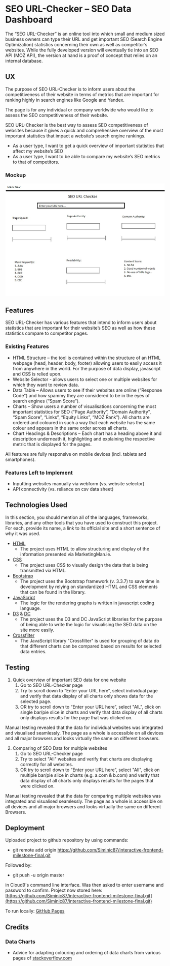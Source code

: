 # SEO URL-Checker – SEO Data Dashboard
The “SEO URL-Checker” is an online tool into which small and medium sized business owners can type their URL and get important SEO (Search Engine Optimization) statistics concerning their own as well as competitor’s websites. While the fully developed version will eventually tie into an SEO API (MOZ API), the version at hand is a proof of concept that relies on an internal database. 

## UX
The purpose of SEO URL-Checker is to inform users about the competitiveness of their website in terms of metrics that are important for ranking highly in search engines like Google and Yandex. 

The page is for any individual or company worldwide who would like to assess the SEO competitiveness of their website. 

SEO URL-Checker is the best way to assess SEO competitiveness of websites because it gives a quick and comprehensive overview of the most important statistics that impact a website’s search engine rankings. 
- As a user type, I want to get a quick overview of important statistics that affect my website’s SEO
- As a user type, I want to be able to compare my website’s SEO metrics to that of competitors.

### Mockup
![SEO URL-Checker Mockup](static/img/SEO-URL-Checker-Mockup.jpg)

## Features
SEO URL-Checker has various features that intend to inform users about statistics that are important for their website’s SEO as well as how these statistics compare to competitor pages. 

### Existing Features
- HTML Structure – the tool is contained within the structure of an HTML webpage (head, header, body, footer) allowing users to easily access it from anywhere in the world. For the purpose of data display, javascript and CSS is relied upon. 
- Website Selector - allows users to select one or multiple websites for which they want to review data. 
- Data Table – Allows users to see if their websites are online (“Response Code”) and how spammy they are considered to be in the eyes of search engines (“Spam Score”).
- Charts – Show users a number of visualisations concerning the most important statistics for SEO (“Page Authority”, “Domain Authority”, “Spam Score”, “Links”, “Equity Links”, “MOZ Rank”). All charts are ordered and coloured in such a way that each website has the same colour and appears in the same order across all charts.
- Chart Headings & Descriptions – Each chart has a heading above it and description underneath it, highlighting and explaining the respective metric that is displayed for the pages.

All features are fully responsive on mobile devices (incl. tablets and smartphones). 

### Features Left to Implement
- Inputting websites manually via webform (vs. website selector)
- API connectivity (vs. reliance on csv data sheet)

## Technologies Used
In this section, you should mention all of the languages, frameworks, libraries, and any other tools that you have used to construct this project. For each, provide its name, a link to its official site and a short sentence of why it was used.

- [HTML](https://developer.mozilla.org/en-US/docs/Web/HTML)
    - The project uses HTML to allow structuring and display of the information presented via MarketingMan.ie.
- [CSS](https://developer.mozilla.org/en-US/docs/Web/CSS)
    - The project uses CSS to visually design the data that is being transmitted via HTML.
- [Bootstrap](https://getbootstrap.com/docs/3.3/)
    - The project uses the Bootstrap framework (v. 3.3.7) to save time in development by relying on standardized HTML and CSS elements that can be found in the library.
- [JavaScript](https://developer.mozilla.org/en-US/docs/Web/JavaScript)
    - The logic for the rendering graphs is written in javascript coding language.
- [D3](https://d3js.org/) & [DC](https://dc-js.github.io/dc.js/)
    - The project uses the D3 and DC JavaScript libraries for the purpose of being able to write the logic for visualising the SEO data on the site more easily.
- [Crossfilter](https://github.com/crossfilter/crossfilter)
    - The JavaScript library "Crossfilter" is used for grouping of data do that different charts can be compared based on results for selected data entries.

## Testing

1.	Quick overview of important SEO data for one website
    1.	Go to SEO URL-Checker page
    2.	Try to scroll down to “Enter your URL here”, select individual page and verify that data display of all charts only shows data for the selected page.
    3.	OR try to scroll down to “Enter your URL here”, select "AlL", click on single bar/pie slice in charts and verify that data display of all charts only displays results for the page that was clicked on.

Manual testing revealed that the data for individual websites was integrated and visualised seamlessly. The page as a whole is accessible on all devices and all major browsers and looks virtually the same on different browsers. 

2.	Comparing of SEO Data for multiple websites
    1. Go to SEO URL-Checker page
    2. Try to select "All" websites and verify that charts are displaying correctly for all websites.
    3. OR try to scroll down to “Enter your URL here”, select "All", click on multiple bar/pie slice in charts (e.g. a.com & b.com) and verify that data display of all charts only displays results for the pages that were clicked on.

Manual testing revealed that the data for comparing multiple websites was integrated and visualised seamlessly. The page as a whole is accessible on all devices and all major browsers and looks virtually the same on different Browsers. 

## Deployment
Uploaded project to github repository by using commands:

- git remote add origin https://github.com/Siminic87/interactive-frontend-milestone-final.git

Followed by:

- git push -u origin master

in Cloud9's command line interface. Was then asked to enter username and password to confirm. Project now stored here: [https://github.com/Siminic87/interactive-frontend-milestone-final.git](https://github.com/Siminic87/interactive-frontend-milestone-final.git)

To run locally: [GitHub Pages](https://siminic87.github.io/interactive-frontend-milestone-final/)

## Credits
### Data Charts
- Advice for adapting colouring and ordering of data charts from various pages of [stackoverflow.com](https://stackoverflow.com)